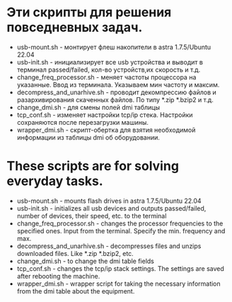 # Эти скрипты для решения повседневных задач.

- usb-mount.sh - монтирует флеш накопители в astra 1.7.5/Ubuntu 22.04
- usb-init.sh - инициализирует все usb устройства и выводит в терминал passed/failed, кол-во устройств,их скорость и т.д.
- change_freq_processor.sh - меняет частоты процессора на указанные. Ввод из терминала. Указываем мин частоту и максим.
- decompress_and_unarhive.sh - проводит декомпрессию файлов и разархивирования скаченных файлов. По типу *.zip *.bzip2 и т.д.
- change_dmi.sh - для смены полей dmi таблицы
- tcp_conf.sh - изменяет настройки tcp/ip стека. Настройки сохраняются после перезагрузки машины.
- wrapper_dmi.sh - скрипт-обертка для взятия необходимой информации из таблицы dmi об оборудовании.


# These scripts are for solving everyday tasks.

- usb-mount.sh - mounts flash drives in astra 1.7.5/Ubuntu 22.04 
- usb-init.sh - initializes all usb devices and outputs passed/failed, number of devices, their speed, etc. to the terminal 
- change_freq_processor.sh - changes the processor frequencies to the specified ones. Input from the terminal. Specify the min. frequency and max. 
- decompress_and_unarhive.sh - decompresses files and unzips downloaded files. Like *.zip *.bzip2, etc. 
- change_dmi.sh - to change the dmi table fields
- tcp_conf.sh - changes the tcp/ip stack settings. The settings are saved after rebooting the machine.
- wrapper_dmi.sh - wrapper script for taking the necessary information from the dmi table about the equipment.
